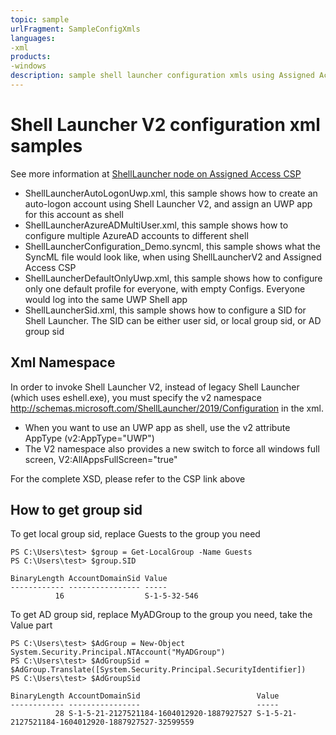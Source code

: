```yaml
--- 
topic: sample
urlFragment: SampleConfigXmls
languages:
-xml
products:
-windows
description: sample shell launcher configuration xmls using Assigned Access CSP
---
```


# Shell Launcher V2 configuration xml samples

See more information at [ShellLauncher node on Assigned Access CSP](https://docs.microsoft.com/en-us/windows/client-management/mdm/assignedaccess-csp)

* ShellLauncherAutoLogonUwp.xml, this sample shows how to create an auto-logon account using Shell Launcher V2, and assign an UWP app for this account as shell
* ShellLauncherAzureADMultiUser.xml, this sample shows how to configure multiple AzureAD accounts to different shell
* ShellLauncherConfiguration_Demo.syncml, this sample shows what the SyncML file would look like, when using ShellLauncherV2 and Assigned Access CSP
* ShellLauncherDefaultOnlyUwp.xml, this sample shows how to configure only one default profile for everyone, with empty Configs. Everyone would log into the same UWP Shell app
* ShellLauncherSid.xml, this sample shows how to configure a SID for Shell Launcher. The SID can be either user sid, or local group sid, or AD group sid

## Xml Namespace

In order to invoke Shell Launcher V2, instead of legacy Shell Launcher (which uses eshell.exe), you must specify the v2 namespace http://schemas.microsoft.com/ShellLauncher/2019/Configuration in the xml. 

* When you want to use an UWP app as shell, use the v2 attribute AppType (v2:AppType="UWP")
* The V2 namespace also provides a new switch to force all windows full screen, V2:AllAppsFullScreen="true"

For the complete XSD, please refer to the CSP link above

## How to get group sid

To get local group sid, replace Guests to the group you need
```
PS C:\Users\test> $group = Get-LocalGroup -Name Guests
PS C:\Users\test> $group.SID

BinaryLength AccountDomainSid Value
------------ ---------------- -----
          16                  S-1-5-32-546
```

To get AD group sid, replace MyADGroup to the group you need, take the Value part
```
PS C:\Users\test> $AdGroup = New-Object System.Security.Principal.NTAccount("MyADGroup")
PS C:\Users\test> $AdGroupSid = $AdGroup.Translate([System.Security.Principal.SecurityIdentifier])
PS C:\Users\test> $AdGroupSid

BinaryLength AccountDomainSid                          Value
------------ ----------------                          -----
          28 S-1-5-21-2127521184-1604012920-1887927527 S-1-5-21-2127521184-1604012920-1887927527-32599559
```
